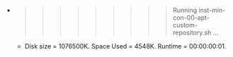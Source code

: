 * >>>>>>>>> Running inst-min-con-00-apt-custom-repository.sh ...
  * Disk size = 1076500K. Space Used = 4548K. Runtime = 00:00:00:01.
